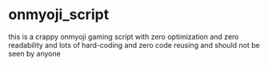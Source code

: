 # onmyoji_script
this is a crappy onmyoji gaming script with zero optimization and zero readability and lots of hard-coding and zero code reusing and should not be seen by anyone
